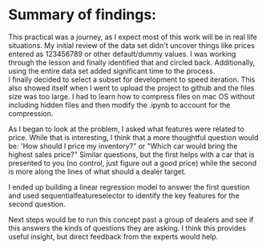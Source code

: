 # Summary of findings:
This practical was a journey, as I expect most of this work will be in real life situations.  My initial review of the data set didn't uncover things like prices entered as 123456789 or
other default/dummy values.  I was working through the lesson and finally identified that and circled back.  Additionally, using the entire data set added significant time to the process.  
I finally decided to select a subset for development to speed iteration.  This also showed itself when I went to upload the project to github and the files size was too large.  I had to 
learn how to compress files on mac OS without including hidden files and then modify the .ipynb to account for the compression.

As I began to look at the problem, I asked what features were related to price.  While that is interesting, I think that a more thoughtful question would be: 'How should I price my
inventory?" or "Which car would bring the highest sales price?"  Similar questions, but the first helps with a car that is presented to you (no control, just figure out a good price) while 
the second is more along the lines of what should a dealer target.

I ended up building a linear regression model to answer the first question and used sequentialfeatureselector to identify the key features for the second question.

Next steps would be to run this concept past a group of dealers and see if this answers the kinds of questions they are asking.  I think this provides useful insight, but direct feedback
from the experts would help.
